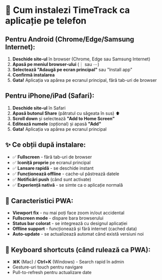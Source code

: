 # 📱 Cum instalezi TimeTrack ca aplicație pe telefon

## Pentru Android (Chrome/Edge/Samsung Internet):

1. **Deschide site-ul** în browser (Chrome, Edge sau Samsung Internet)
2. **Apasă pe meniul browser-ului** (⋮ sau ⋯)
3. **Selectează "Adaugă pe ecran principal"** sau "Install app"
4. **Confirmă instalarea**
5. **Gata!** Aplicația va apărea pe ecranul principal, fără tab-uri de browser

## Pentru iPhone/iPad (Safari):

1. **Deschide site-ul** în Safari
2. **Apasă butonul Share** (pătratul cu săgeata în sus) ⬆️
3. **Scroll down** și selectează **"Add to Home Screen"**
4. **Editează numele** (opțional) și apasă **"Add"**
5. **Gata!** Aplicația va apărea pe ecranul principal

## ✨ Ce obții după instalare:

- ✅ **Fullscreen** - fără tab-uri de browser
- ✅ **Iconiță proprie** pe ecranul principal
- ✅ **Lansare rapidă** - se deschide instant
- ✅ **Funcționează offline** - cache-ul păstrează datele
- ✅ **Notificări push** (când sunt activate)
- ✅ **Experiență nativă** - se simte ca o aplicație normală

## 🔧 Caracteristici PWA:

- **Viewport fix** - nu mai poți face zoom in/out accidental
- **Fullscreen mode** - dispare bara browserului
- **Status bar colorat** - se integrează cu designul aplicației
- **Offline support** - funcționează și fără internet (cached data)
- **Auto-update** - se actualizează automat când există versiuni noi

## 🎯 Keyboard shortcuts (când rulează ca PWA):

- **⌘K** (Mac) / **Ctrl+K** (Windows) - Search rapid în admin
- Gesture-uri touch pentru navigare
- Pull-to-refresh pentru actualizare date

